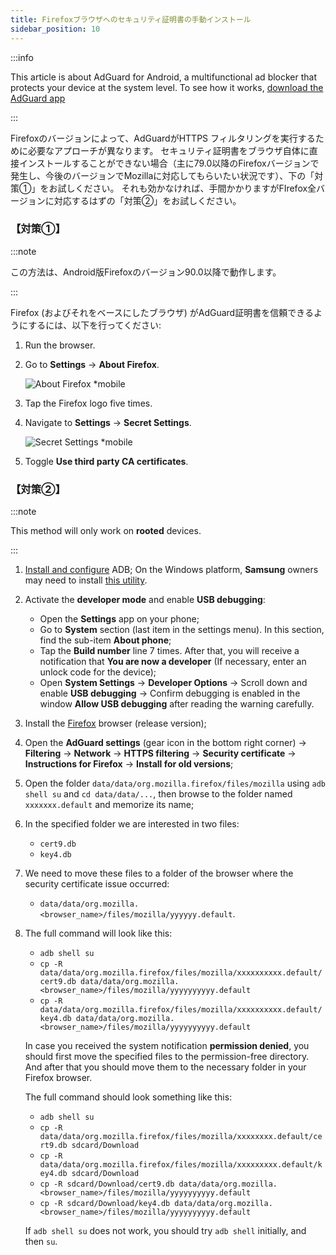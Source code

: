 ```yaml
---
title: Firefoxブラウザへのセキュリティ証明書の手動インストール
sidebar_position: 10
---
```


:::info

This article is about AdGuard for Android, a multifunctional ad blocker that protects your device at the system level. To see how it works, [download the AdGuard app](https://agrd.io/download-kb-adblock)

:::

Firefoxのバージョンによって、AdGuardがHTTPS フィルタリングを実行するために必要なアプローチが異なります。 セキュリティ証明書をブラウザ自体に直接インストールすることができない場合（主に79.0以降のFirefoxバージョンで発生し、今後のバージョンでMozillaに対応してもらいたい状況です）、下の「対策①」をお試しください。 それも効かなければ、手間かかりますがFIrefox全バージョンに対応するはずの「対策②」をお試しください。

### 【対策①】

:::note

この方法は、Android版Firefoxのバージョン90.0以降で動作します。

:::

Firefox (およびそれをベースにしたブラウザ) がAdGuard証明書を信頼できるようにするには、以下を行ってください:

1. Run the browser.

1. Go to **Settings** → **About Firefox**.

    ![About Firefox *mobile](https://cdn.adtidy.org/content/kb/ad_blocker/android/solving_problems/firefox-certificates/ff_nightly_about_en.jpeg)

1. Tap the Firefox logo five times.

1. Navigate to **Settings** → **Secret Settings**.

    ![Secret Settings *mobile](https://cdn.adtidy.org/content/kb/ad_blocker/android/solving_problems/firefox-certificates/ff_nightly_secret.jpeg)

1. Toggle **Use third party CA certificates**.

### 【対策②】

:::note

This method will only work on **rooted** devices.

:::

1. [Install and configure](https://www.xda-developers.com/install-adb-windows-macos-linux/) ADB; On the Windows platform, **Samsung** owners may need to install [this utility](https://developer.samsung.com/mobile/android-usb-driver.html).

1. Activate the **developer mode** and enable **USB debugging**:

    - Open the **Settings** app on your phone;
    - Go to **System** section (last item in the settings menu). In this section, find the sub-item **About phone**;
    - Tap the **Build number** line 7 times. After that, you will receive a notification that **You are now a developer** (If necessary, enter an unlock code for the device);
    - Open **System Settings** → **Developer Options** → Scroll down and enable **USB debugging** → Confirm debugging is enabled in the window **Allow USB debugging** after reading the warning carefully.

1. Install the [Firefox](https://www.mozilla.org/en-US/firefox/releases/) browser (release version);

1. Open the **AdGuard settings** (gear icon in the bottom right corner) → **Filtering** → **Network** → **HTTPS filtering** → **Security certificate** → **Instructions for Firefox** → **Install for old versions**;

1. Open the folder `data/data/org.mozilla.firefox/files/mozilla` using `adb shell su` and `cd data/data/...`, then browse to the folder named `xxxxxxx.default` and memorize its name;

1. In the specified folder we are interested in two files:

    - `cert9.db`
    - `key4.db`

1. We need to move these files to a folder of the browser where the security certificate issue occurred:

    - `data/data/org.mozilla.<browser_name>/files/mozilla/yyyyyy.default`.

1. The full command will look like this:

    - `adb shell su`
    - `cp -R data/data/org.mozilla.firefox/files/mozilla/xxxxxxxxxx.default/cert9.db data/data/org.mozilla.<browser_name>/files/mozilla/yyyyyyyyyy.default`
    - `cp -R data/data/org.mozilla.firefox/files/mozilla/xxxxxxxxxx.default/key4.db data/data/org.mozilla.<browser_name>/files/mozilla/yyyyyyyyyy.default`

    In case you received the system notification **permission denied**, you should first move the specified files to the permission-free directory. And after that you should move them to the necessary folder in your Firefox browser.

    The full command should look something like this:

    - `adb shell su`
    - `cp -R data/data/org.mozilla.firefox/files/mozilla/xxxxxxxx.default/cert9.db sdcard/Download`
    - `cp -R data/data/org.mozilla.firefox/files/mozilla/xxxxxxxxx.default/key4.db sdcard/Download`
    - `cp -R sdcard/Download/cert9.db data/data/org.mozilla.<browser_name>/files/mozilla/yyyyyyyyyy.default`
    - `cp -R sdcard/Download/key4.db data/data/org.mozilla.<browser_name>/files/mozilla/yyyyyyyyyy.default`

    If `adb shell su` does not work, you should try `adb shell` initially, and then `su`.
